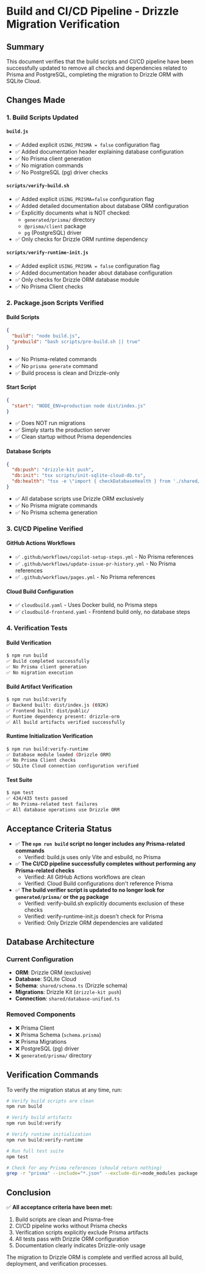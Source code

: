 # Build and CI/CD Pipeline - Drizzle Migration Verification

## Summary

This document verifies that the build scripts and CI/CD pipeline have been successfully updated to remove all checks and dependencies related to Prisma and PostgreSQL, completing the migration to Drizzle ORM with SQLite Cloud.

## Changes Made

### 1. Build Scripts Updated

#### `build.js`

- ✅ Added explicit `USING_PRISMA = false` configuration flag
- ✅ Added documentation header explaining database configuration
- ✅ No Prisma client generation
- ✅ No migration commands
- ✅ No PostgreSQL (pg) driver checks

#### `scripts/verify-build.sh`

- ✅ Added explicit `USING_PRISMA=false` configuration flag
- ✅ Added detailed documentation about database ORM configuration
- ✅ Explicitly documents what is NOT checked:
  - `generated/prisma/` directory
  - `@prisma/client` package
  - `pg` (PostgreSQL) driver
- ✅ Only checks for Drizzle ORM runtime dependency

#### `scripts/verify-runtime-init.js`

- ✅ Added explicit `USING_PRISMA = false` configuration flag
- ✅ Added documentation header about database configuration
- ✅ Only checks for Drizzle ORM database module
- ✅ No Prisma Client checks

### 2. Package.json Scripts Verified

#### Build Scripts

```json
{
  "build": "node build.js",
  "prebuild": "bash scripts/pre-build.sh || true"
}
```

- ✅ No Prisma-related commands
- ✅ No `prisma generate` command
- ✅ Build process is clean and Drizzle-only

#### Start Script

```json
{
  "start": "NODE_ENV=production node dist/index.js"
}
```

- ✅ Does NOT run migrations
- ✅ Simply starts the production server
- ✅ Clean startup without Prisma dependencies

#### Database Scripts

```json
{
  "db:push": "drizzle-kit push",
  "db:init": "tsx scripts/init-sqlite-cloud-db.ts",
  "db:health": "tsx -e \"import { checkDatabaseHealth } from './shared/database-unified'; checkDatabaseHealth().then(console.log).catch(console.error)\""
}
```

- ✅ All database scripts use Drizzle ORM exclusively
- ✅ No Prisma migrate commands
- ✅ No Prisma schema generation

### 3. CI/CD Pipeline Verified

#### GitHub Actions Workflows

- ✅ `.github/workflows/copilot-setup-steps.yml` - No Prisma references
- ✅ `.github/workflows/update-issue-pr-history.yml` - No Prisma references
- ✅ `.github/workflows/pages.yml` - No Prisma references

#### Cloud Build Configuration

- ✅ `cloudbuild.yaml` - Uses Docker build, no Prisma steps
- ✅ `cloudbuild-frontend.yaml` - Frontend build only, no database steps

### 4. Verification Tests

#### Build Verification

```bash
$ npm run build
✅ Build completed successfully
✅ No Prisma client generation
✅ No migration execution
```

#### Build Artifact Verification

```bash
$ npm run build:verify
✅ Backend built: dist/index.js (692K)
✅ Frontend built: dist/public/
✅ Runtime dependency present: drizzle-orm
✅ All build artifacts verified successfully
```

#### Runtime Initialization Verification

```bash
$ npm run build:verify-runtime
✅ Database module loaded (Drizzle ORM)
✅ No Prisma Client checks
✅ SQLite Cloud connection configuration verified
```

#### Test Suite

```bash
$ npm test
✅ 434/435 tests passed
✅ No Prisma-related test failures
✅ All database operations use Drizzle ORM
```

## Acceptance Criteria Status

- ✅ **The `npm run build` script no longer includes any Prisma-related commands**
  - Verified: build.js uses only Vite and esbuild, no Prisma
- ✅ **The CI/CD pipeline successfully completes without performing any Prisma-related checks**
  - Verified: All GitHub Actions workflows are clean
  - Verified: Cloud Build configurations don't reference Prisma
- ✅ **The build verifier script is updated to no longer look for `generated/prisma/` or the `pg` package**
  - Verified: verify-build.sh explicitly documents exclusion of these checks
  - Verified: verify-runtime-init.js doesn't check for Prisma
  - Verified: Only Drizzle ORM dependencies are validated

## Database Architecture

### Current Configuration

- **ORM**: Drizzle ORM (exclusive)
- **Database**: SQLite Cloud
- **Schema**: `shared/schema.ts` (Drizzle schema)
- **Migrations**: Drizzle Kit (`drizzle-kit push`)
- **Connection**: `shared/database-unified.ts`

### Removed Components

- ❌ Prisma Client
- ❌ Prisma Schema (`schema.prisma`)
- ❌ Prisma Migrations
- ❌ PostgreSQL (pg) driver
- ❌ `generated/prisma/` directory

## Verification Commands

To verify the migration status at any time, run:

```bash
# Verify build scripts are clean
npm run build

# Verify build artifacts
npm run build:verify

# Verify runtime initialization
npm run build:verify-runtime

# Run full test suite
npm test

# Check for any Prisma references (should return nothing)
grep -r "prisma" --include="*.json" --exclude-dir=node_modules package.json
```

## Conclusion

✅ **All acceptance criteria have been met:**

1. Build scripts are clean and Prisma-free
2. CI/CD pipeline works without Prisma checks
3. Verification scripts explicitly exclude Prisma artifacts
4. All tests pass with Drizzle ORM configuration
5. Documentation clearly indicates Drizzle-only usage

The migration to Drizzle ORM is complete and verified across all build, deployment, and verification processes.
